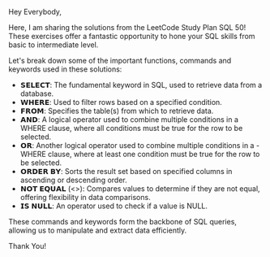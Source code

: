 Hey Everybody,

Here, I am sharing the solutions from the LeetCode Study Plan SQL 50! These exercises offer a fantastic opportunity to hone your SQL skills from basic to intermediate level.

Let's break down some of the important functions, commands and keywords used in these solutions:

- 𝗦𝗘𝗟𝗘𝗖𝗧: The fundamental keyword in SQL, used to retrieve data from a database.
- 𝗪𝗛𝗘𝗥𝗘: Used to filter rows based on a specified condition.
- 𝗙𝗥𝗢𝗠: Specifies the table(s) from which to retrieve data.
- 𝗔𝗡𝗗: A logical operator used to combine multiple conditions in a WHERE clause, where all conditions must be true for the row to be selected.
- 𝗢𝗥: Another logical operator used to combine multiple conditions in a - WHERE clause, where at least one condition must be true for the row to be selected.
- 𝗢𝗥𝗗𝗘𝗥 𝗕𝗬: Sorts the result set based on specified columns in ascending or descending order.
- 𝗡𝗢𝗧 𝗘𝗤𝗨𝗔𝗟 (<>): Compares values to determine if they are not equal, offering flexibility in data comparisons.
- 𝗜𝗦 𝗡𝗨𝗟𝗟: An operator used to check if a value is NULL.

These commands and keywords form the backbone of SQL queries, allowing us to manipulate and extract data efficiently.

Thank You!
